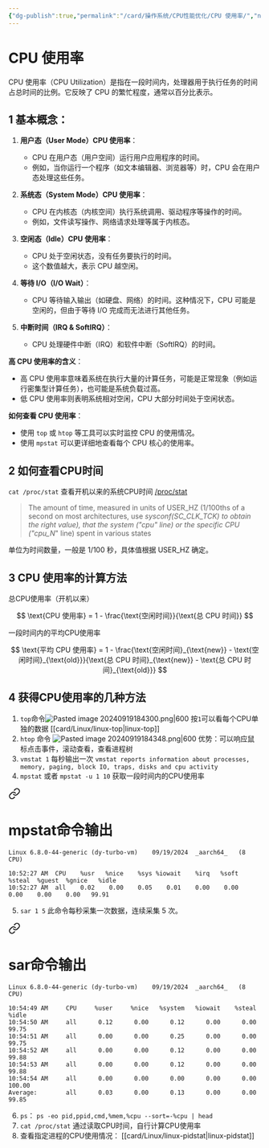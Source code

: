 ```yaml
---
{"dg-publish":true,"permalink":"/card/操作系统/CPU性能优化/CPU 使用率/","noteIcon":"2","created":"2024-09-12T21:08:10+08:00","updated":"2024-09-25T18:51:53+08:00"}
---
```



# CPU 使用率

CPU 使用率（CPU Utilization）是指在一段时间内，处理器用于执行任务的时间占总时间的比例。它反映了 CPU 的繁忙程度，通常以百分比表示。

## 1 **基本概念**：

1. **用户态（User Mode）CPU 使用率**：
   - CPU 在用户态（用户空间）运行用户应用程序的时间。
   - 例如，当你运行一个程序（如文本编辑器、浏览器等）时，CPU 会在用户态处理这些任务。

2. **系统态（System Mode）CPU 使用率**：
   - CPU 在内核态（内核空间）执行系统调用、驱动程序等操作的时间。
   - 例如，文件读写操作、网络请求处理等属于内核态。

3. **空闲态（Idle）CPU 使用率**：
   - CPU 处于空闲状态，没有任务要执行的时间。
   - 这个数值越大，表示 CPU 越空闲。

4. **等待 I/O（I/O Wait）**：
   - CPU 等待输入输出（如硬盘、网络）的时间。这种情况下，CPU 可能是空闲的，但由于等待 I/O 完成而无法进行其他任务。

5. **中断时间（IRQ & SoftIRQ）**：
   - CPU 处理硬件中断（IRQ）和软件中断（SoftIRQ）的时间。

**高 CPU 使用率的含义**：
- 高 CPU 使用率意味着系统在执行大量的计算任务，可能是正常现象（例如运行密集型计算任务），也可能是系统负载过高。
- 低 CPU 使用率则表明系统相对空闲，CPU 大部分时间处于空闲状态。

**如何查看 CPU 使用率**：

- 使用 `top` 或 `htop` 等工具可以实时监控 CPU 的使用情况。
- 使用 `mpstat` 可以更详细地查看每个 CPU 核心的使用率。

## 2 如何查看CPU时间

`cat /proc/stat` 查看开机以来的系统CPU时间 [/proc/stat](https://man7.org/linux/man-pages/man5/proc_stat.5.html)

> The amount of time, measured in units of USER_HZ
                     (1/100ths of a second on most architectures, use
                     _sysconf(_SC_CLK_TCK)_ to obtain the right value),
                     that the system ("cpu" line) or the specific CPU
                     ("cpu_N_" line) spent in various states

单位为时间数量，一般是 1/100 秒，具体值根据 USER_HZ 确定。

## 3 CPU 使用率的计算方法

总CPU使用率（开机以来）

$$
\text{CPU 使用率} = 1 - \frac{\text{空闲时间}}{\text{总 CPU 时间}}
$$

一段时间内的平均CPU使用率

$$
\text{平均 CPU 使用率} = 1 - \frac{\text{空闲时间}_{\text{new}} - \text{空闲时间}_{\text{old}}}{\text{总 CPU 时间}_{\text{new}} - \text{总 CPU 时间}_{\text{old}}}
$$

## 4 获得CPU使用率的几种方法

1. `top`命令![Pasted image 20240919184300.png|600](/img/user/attachs/Pasted%20image%2020240919184300.png)
   按`1`可以看每个CPU单独的数据 [[card/Linux/linux-top\|linux-top]]
2. `htop` 命令 ![Pasted image 20240919184348.png|600](/img/user/attachs/Pasted%20image%2020240919184348.png)
   优势：可以响应鼠标点击事件，滚动查看，查看进程树
3. `vmstat 1`  每秒输出一次 `vmstat reports information about processes, memory, paging, block IO, traps, disks and cpu activity`
4. `mpstat` 或者 `mpstat -u 1 10` 获取一段时间内的CPU使用率 
<div class="transclusion internal-embed is-loaded"><a class="markdown-embed-link" href="/card//cpu/mpstat/" aria-label="Open link"><svg xmlns="http://www.w3.org/2000/svg" width="24" height="24" viewBox="0 0 24 24" fill="none" stroke="currentColor" stroke-width="2" stroke-linecap="round" stroke-linejoin="round" class="svg-icon lucide-link"><path d="M10 13a5 5 0 0 0 7.54.54l3-3a5 5 0 0 0-7.07-7.07l-1.72 1.71"></path><path d="M14 11a5 5 0 0 0-7.54-.54l-3 3a5 5 0 0 0 7.07 7.07l1.71-1.71"></path></svg></a><div class="markdown-embed">





# mpstat命令输出

```Shell
Linux 6.8.0-44-generic (dy-turbo-vm) 	09/19/2024 	_aarch64_	(8 CPU)

10:52:27 AM  CPU    %usr   %nice    %sys %iowait    %irq   %soft  %steal  %guest  %gnice   %idle
10:52:27 AM  all    0.02    0.00    0.05    0.01    0.00    0.00    0.00    0.00    0.00   99.91
```


</div></div>
  
5. `sar 1 5` 此命令每秒采集一次数据，连续采集 5 次。 
<div class="transclusion internal-embed is-loaded"><a class="markdown-embed-link" href="/card//cpu/sar/" aria-label="Open link"><svg xmlns="http://www.w3.org/2000/svg" width="24" height="24" viewBox="0 0 24 24" fill="none" stroke="currentColor" stroke-width="2" stroke-linecap="round" stroke-linejoin="round" class="svg-icon lucide-link"><path d="M10 13a5 5 0 0 0 7.54.54l3-3a5 5 0 0 0-7.07-7.07l-1.72 1.71"></path><path d="M14 11a5 5 0 0 0-7.54-.54l-3 3a5 5 0 0 0 7.07 7.07l1.71-1.71"></path></svg></a><div class="markdown-embed">





# sar命令输出

```Shell
Linux 6.8.0-44-generic (dy-turbo-vm) 	09/19/2024 	_aarch64_	(8 CPU)

10:54:49 AM     CPU     %user     %nice   %system   %iowait    %steal     %idle
10:54:50 AM     all      0.12      0.00      0.12      0.00      0.00     99.75
10:54:51 AM     all      0.00      0.00      0.25      0.00      0.00     99.75
10:54:52 AM     all      0.00      0.00      0.12      0.00      0.00     99.88
10:54:53 AM     all      0.00      0.00      0.12      0.00      0.00     99.88
10:54:54 AM     all      0.00      0.00      0.00      0.00      0.00    100.00
Average:        all      0.03      0.00      0.13      0.00      0.00     99.85
```


</div></div>

6. `ps`： `ps -eo pid,ppid,cmd,%mem,%cpu --sort=-%cpu | head`
7. `cat /proc/stat` 通过读取CPU时间，自行计算CPU使用率
8. 查看指定进程的CPU使用情况： [[card/Linux/linux-pidstat\|linux-pidstat]]
